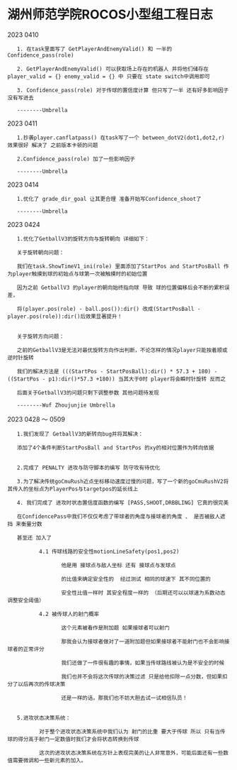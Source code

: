 # 湖州师范学院ROCOS小型组工程日志


2023 0410

       1. 在task里面写了 GetPlayerAndEnemyValid() 和 一半的 Confidence_pass(role)
       
       2. GetPlayerAndEnemyValid() 可以获取场上存在的机器人 并将他们储存在player_valid = {} enemy_valid = {} 中 只要在 state switch中调用即可
       
       3. Confidence_pass(role) 对于传球的置信度计算 但只写了一半 还有好多影响因子没有写进去
       
       --------Umbrella

2023 0411

       1.抄袭player.canflatpass() 在task写了一个 between_dotV2(dot1,dot2,r) 效果很好 解决了 之前版本卡顿的问题
    
       2.Confidence_pass(role) 加了一些影响因子 
    
       --------Umbrella

2023 0414

       1.优化了 grade_dir_goal 让其更合理 准备开始写Confidence_shoot了
    
       --------Umbrella

2023 0424

       1.优化了GetballV3的旋转方向与旋转朝向 详细如下：
       
       关于旋转朝向问题：
       
       我们在task.ShowTimeV1_ini(role) 里面添加了StartPos and StartPosBall 作为player触摸到球的初始点与球第一次被触摸时的初始位置
       
       因为之前 GetballV3 的player的朝向始终指向球 导致 球的位置偏移后会不断的累积误差，
       
       将(player.pos(role) - ball.pos()):dir() 改成(StartPosBall - player.pos(role)):dir()后效果显著提升！
       
       
       关于旋转方向问题：
       
       之前的GetballV3是无法对最优旋转方向作出判断，不论怎样的情况player只能按着顺或逆时针旋转
       
       我们的解决方法是 (((StartPos - StartPosBall):dir() * 57.3 + 180) - ((StartPos - p1):dir()*57.3 +180)) 当其大于0时 player将会瞬时针旋转 反而之
       
       后面关于GetballV3的问题只剩下调整参数 其他问题待发现    
       
       --------Wuf Zhoujunjie Umbrella
       

2023 0428 ～ 0509

       1.我们发现了 GetballV3的新转向bug并将其解决：
       
       添加了4个条件判断StartPosBall and StartPos 的xy的相对位置作为转向依据
       
       
       2.完成了 PENALTY 进攻与防守脚本的编写 防守攻有待优化
       
       3.为了解决传统goCmuRush近点坐标移动速度过慢的问题，写了一个新的goCmuRushV2将其传入的坐标点为PlayerPos与targetpos的延长线上
       
       4. 我们完成了 进攻时状态置信度函数的编写 [PASS,SHOOT,DRBBLING] 它真的很完美
       
       在ConfidencePass中我们不仅仅考虑了带球者的角度与接球者的角度 、 是否被敌人遮挡 来衡量分数 
       
       甚至还 加入了 
       
              4.1 传球线路的安全性motionLineSafety(pos1,pos2) 
                     
                     他是用 接球点与敌人坐标 还有 接球点与发球点
       
                     的比值来确定安全性的  经过测试 相同的球速下 其不同位置的 
              
                     安全性比值一样时 其安全程度一样的 （后期还可以以球速为系数动态调整安全阈值）
       
              4.2 被传球人的射门概率 
              
                     这个元素被看作是附加题 如果接球者可以射门
              
                     那我会认为接球者做对了一道附加题但如果接球者不能射门也不会影响接球者的正常评分
              
                     我们还做了一件很有趣的事情，如果当传球路线被认为是不安全的时候
              
                     我们也并不会将这次传球的决策过滤 只是给他扣除一点分数，但如果扣分了以后再次的传球决策
              
                     还是一样的话，那我们也不妨大胆去试一试相信队员！
       
       
       5.进攻状态决策系统：
       
              对于整个进攻状态决策系统中我们认为 射门的比重 要大于传球 所以 只有当传球的得分高于射门一定数值时我们才会将状态转换到传球 
              
              这次的进攻状态决策系统在方针上表现完美的让人非常意外，可能后面还有一些数值需要微调和一些新元素的加入。 
       
       
       
